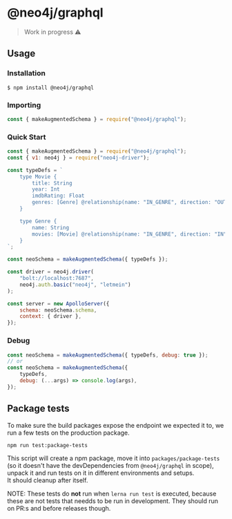 # @neo4j/graphql

> Work in progress ⚠

## Usage

### Installation

```
$ npm install @neo4j/graphql
```

### Importing

```js
const { makeAugmentedSchema } = require("@neo4j/graphql");
```

### Quick Start

```js
const { makeAugmentedSchema } = require("@neo4j/graphql");
const { v1: neo4j } = require("neo4j-driver");

const typeDefs = `
    type Movie {
        title: String
        year: Int
        imdbRating: Float
        genres: [Genre] @relationship(name: "IN_GENRE", direction: "OUT")
    }

    type Genre {
        name: String
        movies: [Movie] @relationship(name: "IN_GENRE", direction: "IN")
    }
`;

const neoSchema = makeAugmentedSchema({ typeDefs });

const driver = neo4j.driver(
    "bolt://localhost:7687",
    neo4j.auth.basic("neo4j", "letmein")
);

const server = new ApolloServer({
    schema: neoSchema.schema,
    context: { driver },
});
```

### Debug

```js
const neoSchema = makeAugmentedSchema({ typeDefs, debug: true });
// or
const neoSchema = makeAugmentedSchema({
    typeDefs,
    debug: (...args) => console.log(args),
});
```

## Package tests

To make sure the build packages expose the endpoint we expected it to, we run a few tests
on the production package.

```bash
npm run test:package-tests
```

This script will create a npm package, move it into `packages/package-tests` (so it doesn't have
the devDependencies from `@neo4j/graphql` in scope), unpack it and run tests on it in different environments and setups.  
It should cleanup after itself.

NOTE: These tests do **not** run when `lerna run test` is executed, because these are not
tests that needds to be run in development. They should run on PR:s and before releases though.

